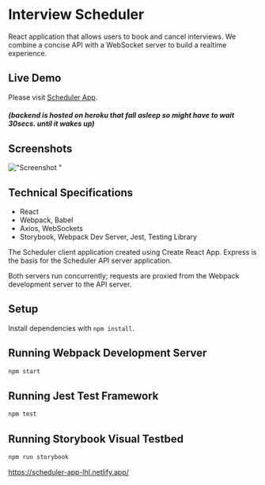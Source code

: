 # Interview Scheduler

React application that allows users to book and cancel interviews. We combine a concise API with a WebSocket server to build a realtime experience.

## Live Demo

Please visit [Scheduler App](https://scheduler-app-lhl.netlify.app/).

##### (backend is hosted on heroku that fall asleep so might have to wait 30secs. until it wakes up)

## Screenshots

!["Screenshot <name>"]('#')

## Technical Specifications

- React
- Webpack, Babel
- Axios, WebSockets
- Storybook, Webpack Dev Server, Jest, Testing Library

The Scheduler client application created using Create React App. Express is the basis for the Scheduler API server application.

Both servers run concurrently; requests are proxied from the Webpack development server to the API server.

## Setup

Install dependencies with `npm install`.

## Running Webpack Development Server

```sh
npm start
```

## Running Jest Test Framework

```sh
npm test
```

## Running Storybook Visual Testbed

```sh
npm run storybook
```

https://scheduler-app-lhl.netlify.app/
